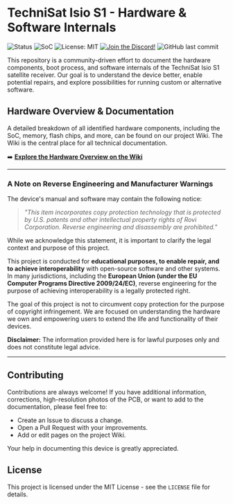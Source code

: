 # TechniSat Isio S1 - Hardware & Software Internals

![Status](https://img.shields.io/badge/Status-Active-brightgreen) ![SoC](https://img.shields.io/badge/SoC-STi7105-blue)
![License: MIT](https://img.shields.io/badge/License-MIT-blue.svg)
[![Join the Discord!](https://img.shields.io/discord/1390709217333219452?logo=discord&label=Discord&color=5865F2
)](https://discord.gg/hGZF3Z63nD)
![GitHub last commit](https://img.shields.io/github/last-commit/MaizeShark/TechniSat-S1)

This repository is a community-driven effort to document the hardware components, boot process, and software internals of the TechniSat Isio S1 satellite receiver. Our goal is to understand the device better, enable potential repairs, and explore possibilities for running custom or alternative software.

## Hardware Overview & Documentation

A detailed breakdown of all identified hardware components, including the SoC, memory, flash chips, and more, can be found on our project Wiki. The Wiki is the central place for all technical documentation.

➡️ **[Explore the Hardware Overview on the Wiki](https://github.com/MaizeShark/TechniSat-S1/wiki/Hardware-Overview)**

---

### A Note on Reverse Engineering and Manufacturer Warnings

The device's manual and software may contain the following notice:

> _"This item incorporates copy protection technology that is protected by U.S. patents and other intellectual property rights of Rovi Corporation. Reverse engineering and disassembly are prohibited."_

While we acknowledge this statement, it is important to clarify the legal context and purpose of this project.

This project is conducted for **educational purposes, to enable repair, and to achieve interoperability** with open-source software and other systems. In many jurisdictions, including the **European Union (under the EU Computer Programs Directive 2009/24/EC)**, reverse engineering for the purpose of achieving interoperability is a legally protected right.

The goal of this project is not to circumvent copy protection for the purpose of copyright infringement. We are focused on understanding the hardware we own and empowering users to extend the life and functionality of their devices.

**Disclaimer:** The information provided here is for lawful purposes only and does not constitute legal advice.

---

## Contributing

Contributions are always welcome! If you have additional information, corrections, high-resolution photos of the PCB, or want to add to the documentation, please feel free to:

-   Create an Issue to discuss a change.
-   Open a Pull Request with your improvements.
-   Add or edit pages on the project Wiki.

Your help in documenting this device is greatly appreciated.

## License

This project is licensed under the MIT License - see the `LICENSE` file for details.
